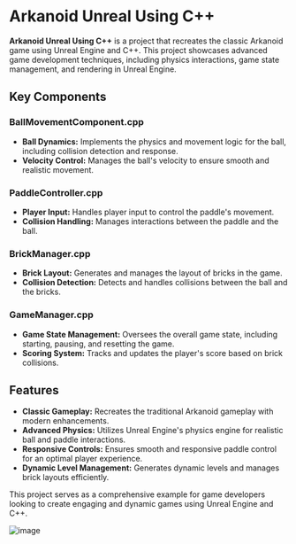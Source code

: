 # Arkanoid Unreal Using C++

**Arkanoid Unreal Using C++** is a project that recreates the classic Arkanoid game using Unreal Engine and C++. This project showcases advanced game development techniques, including physics interactions, game state management, and rendering in Unreal Engine.

## Key Components

### BallMovementComponent.cpp
- **Ball Dynamics:** Implements the physics and movement logic for the ball, including collision detection and response.
- **Velocity Control:** Manages the ball's velocity to ensure smooth and realistic movement.

### PaddleController.cpp
- **Player Input:** Handles player input to control the paddle's movement.
- **Collision Handling:** Manages interactions between the paddle and the ball.

### BrickManager.cpp
- **Brick Layout:** Generates and manages the layout of bricks in the game.
- **Collision Detection:** Detects and handles collisions between the ball and the bricks.

### GameManager.cpp
- **Game State Management:** Oversees the overall game state, including starting, pausing, and resetting the game.
- **Scoring System:** Tracks and updates the player's score based on brick collisions.

## Features

- **Classic Gameplay:** Recreates the traditional Arkanoid gameplay with modern enhancements.
- **Advanced Physics:** Utilizes Unreal Engine's physics engine for realistic ball and paddle interactions.
- **Responsive Controls:** Ensures smooth and responsive paddle control for an optimal player experience.
- **Dynamic Level Management:** Generates dynamic levels and manages brick layouts efficiently.

This project serves as a comprehensive example for game developers looking to create engaging and dynamic games using Unreal Engine and C++.


![image](https://github.com/khaled71612000/Arkanoid-Unreal-Using-C/assets/59780800/ad266e73-7d99-47d4-899f-6bbb1c79cae7)
